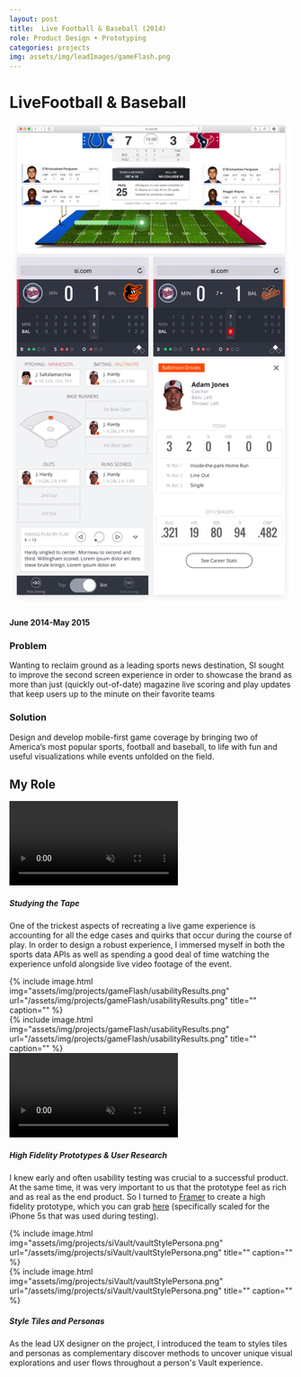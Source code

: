 ```yaml
---
layout: post
title:  Live Football & Baseball (2014)
role: Product Design • Prototyping
categories: projects
img: assets/img/leadImages/gameFlash.png
---
```


<div class="title--gameflash">
  <h1 class="headline">Live<span class="impact--gameflash">Football & Baseball</span></h1>
  <img src="../assets/img/projects/gameFlash/hero.png" alt="" class="hero-img">
  <h4 class="date">June 2014-May 2015</h4>
  <div class="intro">
    <h3>Problem</h3>
    <p>Wanting to reclaim ground as a leading sports news destination, SI sought to improve the second screen experience in order to showcase the brand as more than just (quickly out-of-date) magazine live scoring and play updates that keep users up to the minute on their favorite teams</p>
    <h3>Solution</h3>
    <p>Design and develop mobile-first game coverage by bringing two of America’s most popular sports, football and baseball, to life with fun and useful visualizations while events unfolded on the field.</p>
  </div>
</div>
<section>
  <h2 class="bullet">My Role</h2>
  <div class="highlight-odd">
    <video class="screencap" src="/assets/videos/gameflashScreencap.mp4" poster="" loop autoplay playsinline muted controls></video>
    <div class="takeaway">
      <h5 class="example">Studying the Tape</h5>
      <p class="description">One of the trickest aspects of recreating a live game experience is accounting for all the edge cases and quirks that occur during the course of play. In order to design a robust experience, I immersed myself in both the sports data APIs as well as spending a good deal of time watching the experience unfold alongside live video footage of the event.</p>
    </div>
  </div>
  <div class="highlight-even">
    <div class="gfPrototypes">
      <div class="screenshot-sm">{% include image.html img="assets/img/projects/gameFlash/usabilityResults.png" url="/assets/img/projects/gameFlash/usabilityResults.png" title="" caption="" %}</div>
      <div class="screenshot-lg">{% include image.html img="assets/img/projects/gameFlash/usabilityResults.png" url="/assets/img/projects/gameFlash/usabilityResults.png" title="" caption="" %}</div>
      <div class="gameflashWrapper">
        <video class="screencap" src="/assets/videos/gameflashPrototype.mov" poster="" loop autoplay playsinline muted controls></video>
      </div>
    </div>
    <div class="takeaway">
      <h5 class="example">High Fidelity Prototypes & User Research</h5>
      <p class="description">I knew early and often usability testing was crucial to a successful product. At the same time, it was very important to us that the prototype feel as rich and as real as the end product. So I turned to <a href="https://framerjs.com/">Framer</a> to create a high fidelity prototype, which you can grab <a href="../assets/prototypes/mlbGameFlashPrototype.framer">here</a> (specifically scaled for the iPhone 5s that was used during testing).</p>
    </div>
  </div>
  <div class="highlight-odd">
    <div class="screenshot-sm">{% include image.html img="assets/img/projects/siVault/vaultStylePersona.png" url="/assets/img/projects/siVault/vaultStylePersona.png" title="" caption="" %}</div>
    <div class="screenshot-lg">{% include image.html img="assets/img/projects/siVault/vaultStylePersona.png" url="/assets/img/projects/siVault/vaultStylePersona.png" title="" caption="" %}</div>
    <div class="takeaway">
      <h5 class="example">Style Tiles and Personas</h5>
      <p class="description">As the lead UX designer on the project, I introduced the team to styles tiles and personas as complementary discover methods to uncover unique visual explorations and user flows throughout a person's Vault experience.</p>
    </div>
  </div>
</section>
